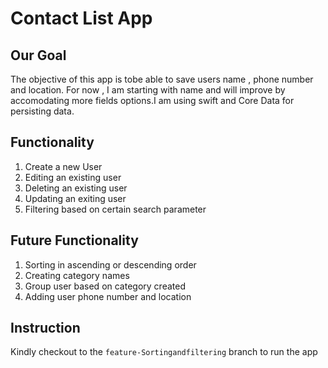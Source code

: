 #  Contact List App

## Our Goal

The objective of this app is tobe able to save users name , phone number and location. For now , I am starting with name and will improve by accomodating more fields options.I am using swift and Core Data for persisting data.

## Functionality
 1. Create a new User
 2. Editing an existing user 
 3. Deleting an existing user 
 4. Updating an exiting user
 5. Filtering based on certain search parameter
 
 
 ## Future Functionality
   1. Sorting in ascending or descending order
   2. Creating category names 
   3. Group user based on category created
   4. Adding user phone number and location 
  
## Instruction
  Kindly checkout to the `feature-Sortingandfiltering` branch to run the app
